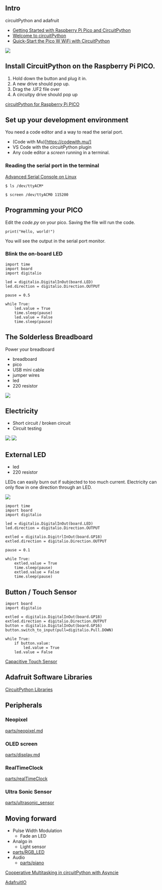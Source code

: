 ## Intro

circuitPython and adafruit

- [Getting Started with Raspberry Pi Pico and CircuitPython](https://learn.adafruit.com/getting-started-with-raspberry-pi-pico-circuitpython)
- [Welcome to circuitPython](https://learn.adafruit.com/welcome-to-circuitpython/exploring-your-first-circuitpython-program)
- [Quick-Start the Pico W WiFi with CircuitPython](https://learn.adafruit.com/pico-w-wifi-with-circuitpython)

![](images/pinout.svg)


## Install CircuitPython on the Raspberry Pi PICO.

1. Hold down the button and plug it in.
2. A new drive should pop up.
3. Drag the .UF2 file over
4. A circuitpy drive should pop up

[circuitPython for Raspberry Pi PICO](https://circuitpython.org/board/raspberry_pi_pico_w/)

## Set up your development environment

You need a code editor and a way to read the serial port.

- (Code with Mu)[https://codewith.mu/]
- VS Code with the circuitPython plugin
- Any code editor a _screen_ running in a terminal.

### Reading the serial port in the terminal

[Advanced Serial Console on Linux](https://learn.adafruit.com/welcome-to-circuitpython/advanced-serial-console-on-linux)

```
$ ls /dev/ttyACM*

$ screen /dev/ttyACM0 115200
```

## Programming your PICO

Edit the _code.py_ on your pico.
Saving the file will run the code.

```
print("Hello, world!")
```

You will see the output in the serial port monitor.

### Blink the on-board LED

```
import time
import board
import digitalio

led = digitalio.DigitalInOut(board.LED)
led.direction = digitalio.Direction.OUTPUT

pause = 0.5

while True:
    led.value = True
    time.sleep(pause)
    led.value = False
    time.sleep(pause)
```

## The Solderless Breadboard

Power your breadboard

- breadboard
- pico
- USB mini cable
- jumper wires
- led
- 220 resistor

![](images/breadboard_power.png)

## Electricity

  - Short circuit / broken circuit
  - Circuit testing

  ![](images/discoverkit-cheatsheet_B.png)
  ![](images/discoverkit-cheatsheet_A.png)

## External LED

- led
- 220 resistor

LEDs can easily burn out if subjected to too much current.
Electricity can only flow in one direction through an LED.

![](images/external_led.png)

```
import time
import board
import digitalio

led = digitalio.DigitalInOut(board.LED)
led.direction = digitalio.Direction.OUTPUT

extled = digitalio.DigitrlInOut(board.GP18)
extled.direction = digitalio.Direction.OUTPUT

pause = 0.1

while True:
    extled.value = True
    time.sleep(pause)
    extled.value = False
    time.sleep(pause)
```

## Button / Touch Sensor

```
import board
import digitalio

extled = digitalio.DigitalInOut(board.GP18)
extled.direction = digitalio.Direction.OUTPUT
button = digitalio.DigitalInOut(board.GP16)
button.switch_to_input(pull=digitalio.Pull.DOWN)

while True:
    if button.value:
        led.value = True
    led.value = False
```

[Capacitive Touch Sensor](parts/captouch_sensor/captouch_sensor.md)

## Adafruit Software Libraries

[CircuitPython Libraries](https://circuitpython.org/libraries)

## Peripherals 
### Neopixel
[parts/neopixel.md](parts/neopixel/neopixel.md)
### OLED screen
[parts/display.md](parts/display/display.md)
### RealTimeClock
[parts/realTimeClock](parts/realTimeClock/realTimeClock_ds3231.md)
### Ultra Sonic Sensor
[parts/ultrasonic_sensor](parts/ultrasonic_sensor/ultrasonic_sensor.md)


## Moving forward

- Pulse Width Modulation
  - Fade an LED
- Analgo in
  - Light sensor
- [parts/RGB_LED](parts/RGB_LED/rgb_led.md)
- Audio
  - [parts/piano](parts/piano.md)

[Cooperative Multitasking in circuitPython with Asyncie](https://learn.adafruit.com/cooperative-multitasking-in-circuitpython-with-asyncio)

[AdafruitIO](parts/adafruitio/adafruitio.md)
